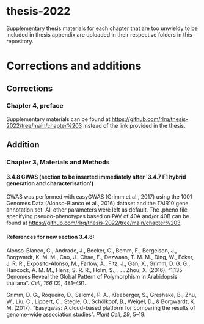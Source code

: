 # thesis-2022
Supplementary thesis materials for each chapter that are too unwieldy to be included in thesis appendix are uploaded in their respective folders in this repository.

# Corrections and additions

## Corrections
### Chapter 4, preface
Supplementary materials can be found at https://github.com/rlrq/thesis-2022/tree/main/chapter%203 instead of the link provided in the thesis.

## Addition
### Chapter 3, Materials and Methods
#### 3.4.8 GWAS (section to be inserted immediately after '3.4.7 F1 hybrid generation and characterisation')

GWAS was performed with easyGWAS (Grimm et al., 2017) using the 1001 Genomes Data (Alonso-Blanco et al., 2016) dataset and the TAIR10 gene annotation set. All other parameters were left as default. The .pheno file specifying pseudo-phenotypes based on PAV of 40A and/or 40B can be found at https://github.com/rlrq/thesis-2022/tree/main/chapter%203.

#### References for new section 3.4.8:

Alonso-Blanco, C., Andrade, J., Becker, C., Bemm, F., Bergelson, J., Borgwardt, K. M. M., Cao, J., Chae, E., Dezwaan, T. M. M., Ding, W., Ecker, J. R. R., Exposito-Alonso, M., Farlow, A., Fitz, J., Gan, X., Grimm, D. G. G., Hancock, A. M. M., Henz, S. R. R., Holm, S., . . . Zhou, X. (2016). “1,135 Genomes Reveal the Global Pattern of Polymorphism in Arabidopsis thaliana”. *Cell*, *166* (2), 481–491.

Grimm, D. G., Roqueiro, D., Salomé, P. A., Kleeberger, S., Greshake, B., Zhu, W., Liu, C., Lippert, C., Stegle, O., Schölkopf, B., Weigel, D., & Borgwardt, K. M. (2017). “Easygwas: A cloud-based platform for comparing the results of genome-wide association studies”. *Plant Cell*, *29*, 5–19.
